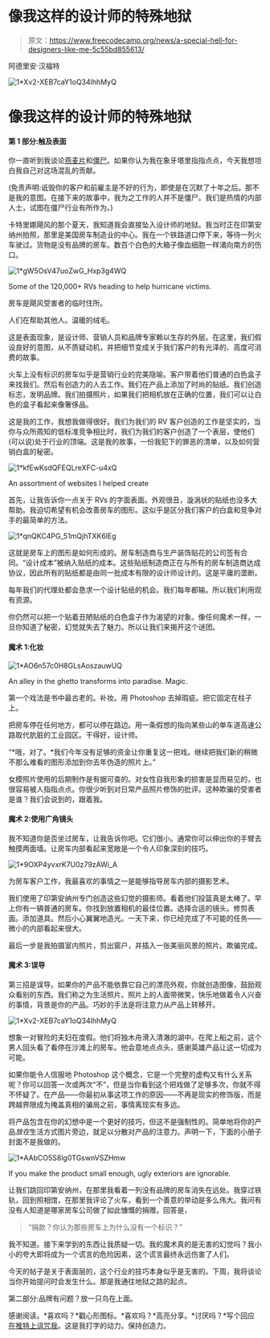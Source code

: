 # 像我这样的设计师的特殊地狱

> 原文：<https://www.freecodecamp.org/news/a-special-hell-for-designers-like-me-5c55bd855613/>

阿德里安·汉福特

![1*Xv2-XEB7caY1oQ34IhhMyQ](img/ce6301ad3ace68f37aa3e6b10c840c2c.png)

# 像我这样的设计师的特殊地狱

#### 第 1 部分:触及表面

你一直听到我谈论[燕麦片](https://medium.com/@ade3/the-slow-steady-inevitable-march-towards-oatmeal-e29e2ac2a10f#.i64stw1mr)和[僵尸](https://medium.com/swlh/the-zombie-mobile-b03932ac971d#.4wbb1jvtc)。如果你认为我在象牙塔里指指点点，今天我想坦白我自己对这场混乱的贡献。

(免责声明:诋毁你的客户和前雇主是不好的行为，即使是在沉默了十年之后。那不是我的意图。在接下来的故事中，我为之工作的人并不是僵尸。我们是热情的内部人士，试图在僵尸行业有所作为。)

卡特里娜飓风的那个夏天，我知道我会直接坠入设计师的地狱。我当时正在印第安纳州拍照，那里是美国房车制造业的中心。我在一个铁路道口停下来，等待一列火车驶过。货物是没有品牌的房车。数百个白色的大箱子像血细胞一样涌向南方的伤口。

![1*gW5OsV47uoZwG_Hxp3g4WQ](img/321dd2e2f7a87c1158d03ea88dc44a32.png)

Some of the 120,000+ RVs heading to help hurricane victims.

房车是飓风受害者的临时住所。

人们在帮助其他人。温暖的绒毛。

这是表面现象，是设计师、营销人员和品牌专家赖以生存的外层。在这里，我们假设良好的意图，从不质疑动机，并把细节变成关于我们客户的有光泽的、高度可消费的故事。

火车上没有标识的房车似乎是营销行业的完美隐喻。客户带着他们普通的白色盒子来找我们。然后有创造力的人去工作。我们在产品上添加了时尚的贴纸。我们创造标志，发明品牌。我们拍摄照片，如果我们把相机放在正确的位置，我们可以让白色的盒子看起来像奢侈品。

这是我的工作，我想我做得很好。我们为我们的 RV 客户创造的工作是坚实的，当你与众所周知的低标准竞争相比时，我们为我们的客户创造了一个表层，使他们(可以说)处于行业的顶端。这是我的故事，一份我犯下的罪恶的清单，以及如何营销白盒的秘密。

![1*kfEwKsdQFEQLreXFC-u4xQ](img/05188cd17533c574aadc4980110100aa.png)

An assortment of websites I helped create

首先，让我告诉你一点关于 RVs 的字面表面。外观很丑，漩涡状的贴纸也没多大帮助。我迫切希望有机会改善房车的图形。这似乎是区分我们客户的白盒和竞争对手的最简单的方法。

![1*qnQKC4PG_51mQjhTXK6lEg](img/c36ff752a8b9323f6d216c24f9d51316.png)

这就是房车上的图形是如何形成的。房车制造商与生产装饰贴花的公司签有合同。“设计成本”被纳入贴纸的成本。这些贴纸制造商正在与所有的房车制造商达成协议，因此所有的贴纸都是由同一批成本有限的设计师设计的。这是平庸的垄断。

每年我们的代理处都会恳求一个设计贴纸的机会。我们每年都输。所以我们利用现有资源。

你仍然可以把一个贴着丑陋贴纸的白色盒子作为渴望的对象。像任何魔术一样，一旦你知道了秘密，幻觉就失去了魅力。所以让我们来揭开这个谜团。

#### 魔术 1:化妆

![1*AO6n57c0H8GLsAoszauwUQ](img/8f70b7a6dddd8fe5bfcf01d5af037fc9.png)

An alley in the ghetto transforms into paradise. Magic.

第一个戏法是书中最古老的。补妆。用 Photoshop 去掉瑕疵。把它固定在柱子上。

把房车停在任何地方，都可以停在路边。用一条假想的指向某些山的单车道高速公路取代肮脏的工业园区。干得好，设计师。

“*哦，对了。*我们今年没有足够的资金让你重复这一把戏。继续把我们新的稍微不那么难看的图形添加到你去年伪造的照片上。”

女模照片使用的后期制作是有据可查的。对女性自我形象的损害是显而易见的，也很容易被人指指点点。你很少听到对日常产品照片修饰的批评。这种欺骗的受害者是谁？我们会说到的，跟着我。

#### 魔术 2:使用广角镜头

我不知道你是否坐过房车，让我告诉你吧。它们很小。通常你可以伸出你的手臂去触摸两面墙。让房车内部看起来宽敞是一个令人印象深刻的技巧。

![1*9OXP4yvxrK7U0z79zAWi_A](img/98d3bfb04910ed9ccf0da911528149c8.png)

为房车客户工作，我最喜欢的事情之一是能够指导房车内部的摄影艺术。

我们使用了印第安纳州专门创造这些幻觉的摄影师。看着他们投篮真是太棒了。早上你有一辆普通的房车。你找到放置相机的最佳位置。选择合适的镜头。修剪表面。添加道具。然后小心翼翼地造光。一天下来，你已经完成了不可能的任务——微小的内部看起来很大。

最后一步是我拍摄室内照片，剪出窗户，并插入一张美丽风景的照片。欺骗完成。

#### 魔术 3:误导

第三招是误导。如果你的产品不能依靠它自己的漂亮外观，你就创造图像，鼓励观众看别的东西。我们称之为生活照片。照片上的人面带微笑，快乐地做着令人兴奋的事情，背景是你的产品。巧妙的手法是将注意力从产品上转移开。

![1*Xv2-XEB7caY1oQ34IhhMyQ](img/ce6301ad3ace68f37aa3e6b10c840c2c.png)

想象一对冒险的夫妇在度假。他们将独木舟滑入清澈的湖中。在爬上船之前，这个男人回头看了看停在沙滩上的房车。他会意地点点头，感谢英雄产品让这一切成为可能。

如果你能令人信服地 Photoshop 这个概念，它是一个完整的虚构又有什么关系呢？你可以回答一次或两次“不”，但是当你看到这个把戏做了足够多次，你就不得不怀疑了。在产品——你最初从事这项工作的原因——不再是现实的修饰版，而是跨越界限成为掩盖真相的骗局之前，事情离现实有多远。

将产品包含在你的幻想中是一个更好的技巧，但这不是强制性的。简单地将你的产品*放在*生活方式图片旁边，就足以分散对产品的注意力。声明一下，下面的小册子封面不是我做的。

![1*AAbCO5S8lg0TGswnVSZHmw](img/1c804de1ae7675bcbf10fc0d90ecc090.png)

If you make the product small enough, ugly exteriors are ignorable.

让我们跳回印第安纳州，在那里我看着一列没有品牌的房车消失在远处。我穿过铁轨，回到照相馆，在那里我评论了火车，看到一个善意的举动是多么伟大。我问有没有人知道是哪家房车公司做了如此慷慨的捐赠。回答是，

> “捐款？你认为那些房车上为什么没有一个标识？”

我不知道。接下来学到的东西让我质疑一切。我的魔术真的是无害的幻觉吗？我小小的夸大即将成为一个谎言的危险因素，这个谎言最终永远伤害了人们。

今天的帖子是关于表面层的，这个行业的技巧本身似乎是无害的。下周，我将谈论当你开始提问时会发生什么。那是我通往地狱之路的起点。

第二部分:品牌有问题？放一只鸟在上面。

感谢阅读。*喜欢吗？*戳心形图标。*喜欢吗？*高亮分享。*讨厌吗？*写个回应[在推特上诅咒我](https://twitter.com/ade3)。这是我打字的动力。保持创造力。
